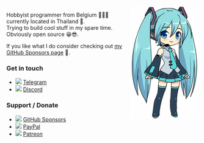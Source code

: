 <img align="right" width="180" height="297" src="https://raw.githubusercontent.com/xan105/xan105/master/miku.gif">

Hobbyist programmer from Belgium 🍫🍺🍟 currently located in Thailand 🙏.<br />
Trying to build cool stuff in my spare time.<br />
Obviously open source 😁😎.

If you like what I do consider checking out [my GitHub Sponsors page](https://github.com/sponsors/xan105) 🤗.

### Get in touch

+ <img src="https://raw.githubusercontent.com/FortAwesome/Font-Awesome/6.x/svgs/brands/telegram.svg" height="16"> [Telegram](https://telegram.me/xan105)
+ <img src="https://raw.githubusercontent.com/FortAwesome/Font-Awesome/6.x/svgs/brands/discord.svg" height="16"> [Discord](https://discord.com/users/200874879153602561)

### Support / Donate

+ <img src="https://raw.githubusercontent.com/FortAwesome/Font-Awesome/6.x/svgs/brands/github.svg" height="16"> [GitHub Sponsors](https://github.com/sponsors/xan105)
+ <img src="https://raw.githubusercontent.com/FortAwesome/Font-Awesome/6.x/svgs/brands/paypal.svg" height="16"> [PayPal](https://www.paypal.me/xan105)
+ <img src="https://raw.githubusercontent.com/FortAwesome/Font-Awesome/6.x/svgs/brands/patreon.svg" height="16"> [Patreon](https://www.patreon.com/xan105)
